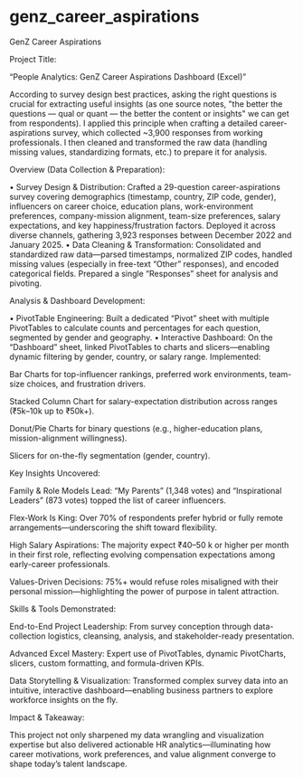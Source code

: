 # genz_career_aspirations
GenZ Career Aspirations



Project Title:

“People Analytics: GenZ Career Aspirations Dashboard (Excel)”

According to survey design best practices, asking the right questions is crucial for extracting useful insights (as one source notes, "the better the questions — qual or quant — the better the content or insights" we can get from respondents). I applied this principle when crafting a detailed career-aspirations survey, which collected ~3,900 responses from working professionals. I then cleaned and transformed the raw data (handling missing values, standardizing formats, etc.) to prepare it for analysis. 

Overview (Data Collection & Preparation):

• Survey Design & Distribution: Crafted a 29-question career-aspirations survey covering demographics (timestamp, country, ZIP code, gender), influencers on career choice, education plans, work-environment preferences, company-mission alignment, team-size preferences, salary expectations, and key happiness/frustration factors. Deployed it across diverse channels, gathering 3,923 responses between December 2022 and January 2025.
• Data Cleaning & Transformation: Consolidated and standardized raw data—parsed timestamps, normalized ZIP codes, handled missing values (especially in free-text “Other” responses), and encoded categorical fields. Prepared a single “Responses” sheet for analysis and pivoting.

Analysis & Dashboard Development:

• PivotTable Engineering: Built a dedicated “Pivot” sheet with multiple PivotTables to calculate counts and percentages for each question, segmented by gender and geography.
• Interactive Dashboard: On the “Dashboard” sheet, linked PivotTables to charts and slicers—enabling dynamic filtering by gender, country, or salary range. Implemented:

Bar Charts for top-influencer rankings, preferred work environments, team-size choices, and frustration drivers.

Stacked Column Chart for salary-expectation distribution across ranges (₹5k–10k up to ₹50k+).

Donut/Pie Charts for binary questions (e.g., higher-education plans, mission-alignment willingness).

Slicers for on-the-fly segmentation (gender, country).

Key Insights Uncovered:

Family & Role Models Lead: “My Parents” (1,348 votes) and “Inspirational Leaders” (873 votes) topped the list of career influencers.

Flex‐Work Is King: Over 70% of respondents prefer hybrid or fully remote arrangements—underscoring the shift toward flexibility.

High Salary Aspirations: The majority expect ₹40–50 k or higher per month in their first role, reflecting evolving compensation expectations among early-career professionals.

Values-Driven Decisions: 75%+ would refuse roles misaligned with their personal mission—highlighting the power of purpose in talent attraction.

Skills & Tools Demonstrated:

End-to-End Project Leadership: From survey conception through data-collection logistics, cleansing, analysis, and stakeholder-ready presentation.

Advanced Excel Mastery: Expert use of PivotTables, dynamic PivotCharts, slicers, custom formatting, and formula-driven KPIs.

Data Storytelling & Visualization: Transformed complex survey data into an intuitive, interactive dashboard—enabling business partners to explore workforce insights on the fly.

Impact & Takeaway:

This project not only sharpened my data wrangling and visualization expertise but also delivered actionable HR analytics—illuminating how career motivations, work preferences, and value alignment converge to shape today’s talent landscape.


